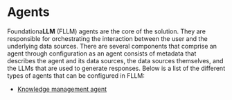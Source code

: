 # Agents

Foundationa**LLM** (FLLM) agents are the core of the solution. They are responsible for orchestrating the interaction between the user and the underlying data sources. There are several components that comprise an agent through configuration as an agent consists of metadata that describes the agent and its data sources, the data sources themselves, and the LLMs that are used to generate responses. Below is a list of the different types of agents that can be configured in FLLM:

- [Knowledge management agent](knowledge-management-agent.md)
